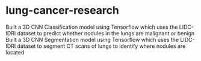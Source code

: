 # lung-cancer-research

Built a 3D CNN Classification model using Tensorflow which uses the LIDC-IDRI dataset to predict whether nodules in the lungs are malignant or benign
Built a 3D CNN Segmentation model using Tensorflow which uses the LIDC-IDRI dataset to segment CT scans of lungs to identify where nodules are located
